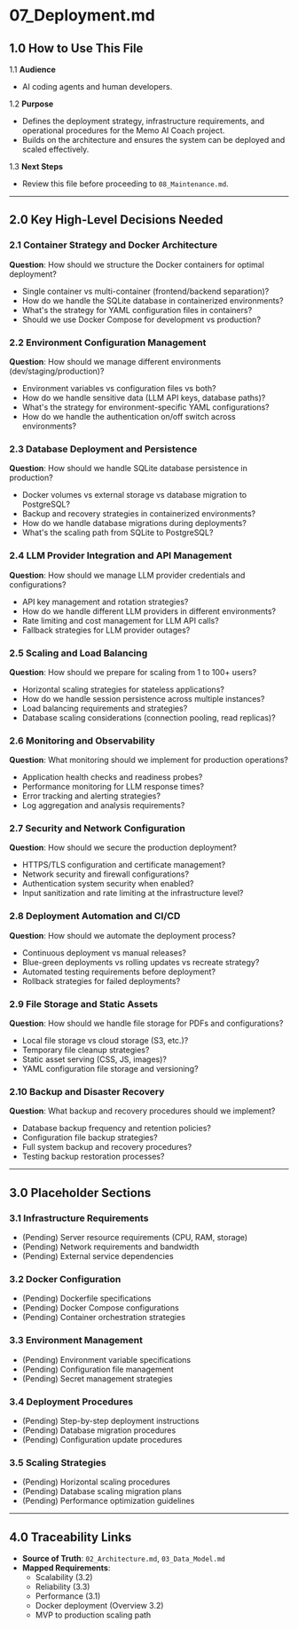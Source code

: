 # 07_Deployment.md

## 1.0 How to Use This File

1.1 **Audience**
- AI coding agents and human developers.

1.2 **Purpose**
- Defines the deployment strategy, infrastructure requirements, and operational procedures for the Memo AI Coach project.
- Builds on the architecture and ensures the system can be deployed and scaled effectively.

1.3 **Next Steps**
- Review this file before proceeding to `08_Maintenance.md`.

---

## 2.0 Key High-Level Decisions Needed

### 2.1 Container Strategy and Docker Architecture
**Question**: How should we structure the Docker containers for optimal deployment?
- Single container vs multi-container (frontend/backend separation)?
- How do we handle the SQLite database in containerized environments?
- What's the strategy for YAML configuration files in containers?
- Should we use Docker Compose for development vs production?

### 2.2 Environment Configuration Management
**Question**: How should we manage different environments (dev/staging/production)?
- Environment variables vs configuration files vs both?
- How do we handle sensitive data (LLM API keys, database paths)?
- What's the strategy for environment-specific YAML configurations?
- How do we handle the authentication on/off switch across environments?

### 2.3 Database Deployment and Persistence
**Question**: How should we handle SQLite database persistence in production?
- Docker volumes vs external storage vs database migration to PostgreSQL?
- Backup and recovery strategies in containerized environments?
- How do we handle database migrations during deployments?
- What's the scaling path from SQLite to PostgreSQL?

### 2.4 LLM Provider Integration and API Management
**Question**: How should we manage LLM provider credentials and configurations?
- API key management and rotation strategies?
- How do we handle different LLM providers in different environments?
- Rate limiting and cost management for LLM API calls?
- Fallback strategies for LLM provider outages?

### 2.5 Scaling and Load Balancing
**Question**: How should we prepare for scaling from 1 to 100+ users?
- Horizontal scaling strategies for stateless applications?
- How do we handle session persistence across multiple instances?
- Load balancing requirements and strategies?
- Database scaling considerations (connection pooling, read replicas)?

### 2.6 Monitoring and Observability
**Question**: What monitoring should we implement for production operations?
- Application health checks and readiness probes?
- Performance monitoring for LLM response times?
- Error tracking and alerting strategies?
- Log aggregation and analysis requirements?

### 2.7 Security and Network Configuration
**Question**: How should we secure the production deployment?
- HTTPS/TLS configuration and certificate management?
- Network security and firewall configurations?
- Authentication system security when enabled?
- Input sanitization and rate limiting at the infrastructure level?

### 2.8 Deployment Automation and CI/CD
**Question**: How should we automate the deployment process?
- Continuous deployment vs manual releases?
- Blue-green deployments vs rolling updates vs recreate strategy?
- Automated testing requirements before deployment?
- Rollback strategies for failed deployments?

### 2.9 File Storage and Static Assets
**Question**: How should we handle file storage for PDFs and configurations?
- Local file storage vs cloud storage (S3, etc.)?
- Temporary file cleanup strategies?
- Static asset serving (CSS, JS, images)?
- YAML configuration file storage and versioning?

### 2.10 Backup and Disaster Recovery
**Question**: What backup and recovery procedures should we implement?
- Database backup frequency and retention policies?
- Configuration file backup strategies?
- Full system backup and recovery procedures?
- Testing backup restoration processes?

---

## 3.0 Placeholder Sections

### 3.1 Infrastructure Requirements
- (Pending) Server resource requirements (CPU, RAM, storage)
- (Pending) Network requirements and bandwidth
- (Pending) External service dependencies

### 3.2 Docker Configuration
- (Pending) Dockerfile specifications
- (Pending) Docker Compose configurations
- (Pending) Container orchestration strategies

### 3.3 Environment Management
- (Pending) Environment variable specifications
- (Pending) Configuration file management
- (Pending) Secret management strategies

### 3.4 Deployment Procedures
- (Pending) Step-by-step deployment instructions
- (Pending) Database migration procedures
- (Pending) Configuration update procedures

### 3.5 Scaling Strategies
- (Pending) Horizontal scaling procedures
- (Pending) Database scaling migration plans
- (Pending) Performance optimization guidelines

---

## 4.0 Traceability Links

- **Source of Truth**: `02_Architecture.md`, `03_Data_Model.md`
- **Mapped Requirements**: 
  - Scalability (3.2)
  - Reliability (3.3)
  - Performance (3.1)
  - Docker deployment (Overview 3.2)
  - MVP to production scaling path
